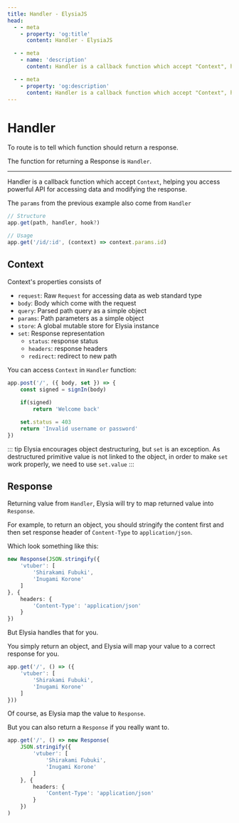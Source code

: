 ```yaml
---
title: Handler - ElysiaJS
head:
  - - meta
    - property: 'og:title'
      content: Handler - ElysiaJS

  - - meta
    - name: 'description'
      content: Handler is a callback function which accept "Context", helping you access powerful API for accessing data and modifying the response. Context is consists of HTTP Request, body, parsed querystring, path parameters and store.

  - - meta
    - property: 'og:description'
      content: Handler is a callback function which accept "Context", helping you access powerful API for accessing data and modifying the response. Context is consists of HTTP Request, body, parsed querystring, path parameters and store.
---
```


# Handler
To route is to tell which function should return a response.

The function for returning a Response is `Handler`.

---
Handler is a callback function which accept `Context`, helping you access powerful API for accessing data and modifying the response.

The `params` from the previous example also come from `Handler`
```typescript
// Structure
app.get(path, handler, hook?)

// Usage
app.get('/id/:id', (context) => context.params.id)
```

## Context
Context's properties consists of
- `request`: Raw `Request` for accessing data as web standard type
- `body`: Body which come with the request
- `query`: Parsed path query as a simple object
- `params`: Path parameters as a simple object
- `store`: A global mutable store for Elysia instance
- `set`: Response representation
    - `status`: response status
    - `headers`: response headers
    - `redirect`: redirect to new path

You can access `Context` in `Handler` function:
```typescript
app.post('/', ({ body, set }) => {
    const signed = signIn(body)
    
    if(signed)
        return 'Welcome back'

    set.status = 403
    return 'Invalid username or password'
})
```

::: tip
Elysia encourages object destructuring, but `set` is an exception.
As destructured primitive value is not linked to the object, in order to make `set` work properly, we need to use `set.value`
:::

## Response
Returning value from `Handler`, Elysia will try to map returned value into `Response`.

For example, to return an object, you should stringify the content first and then set response header of `Content-Type` to `application/json`.

Which look something like this:
```typescript
new Response(JSON.stringify({
    'vtuber': [
        'Shirakami Fubuki',
        'Inugami Korone'
    ]
}, {
    headers: {
        'Content-Type': 'application/json'
    }
})
```

But Elysia handles that for you.

You simply return an object, and Elysia will map your value to a correct response for you.
```typescript
app.get('/', () => ({
    'vtuber': [
        'Shirakami Fubuki',
        'Inugami Korone'
    ]
}))
```

Of course, as Elysia map the value to `Response`.

But you can also return a `Response` if you really want to.
```typescript
app.get('/', () => new Response(
    JSON.stringify({
        'vtuber': [
            'Shirakami Fubuki',
            'Inugami Korone'
        ]
    }, {
        headers: {
            'Content-Type': 'application/json'
        }
    })
)
```
